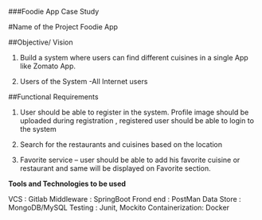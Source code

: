 ###Foodie App Case Study

      
#Name of the Project   Foodie App

##Objective/ Vision

1) Build a system where users can find different cuisines in a single App like Zomato App.

2) Users of the System  -All Internet users

##Functional Requirements


1) User should be able to register in the system. Profile image should be uploaded during 
   registration , registered user should be able to login to the system

2)  Search for the restaurants and cuisines based on the location

3) Favorite service  – user should be able to add his favorite cuisine or restaurant and same 
   will be displayed on Favorite section.

**Tools and Technologies to be used**

VCS        :  Gitlab
Middleware :  SpringBoot
Frond end  :  PostMan
Data Store :  MongoDB/MySQL
Testing    :  Junit, Mockito
Containerization: Docker



